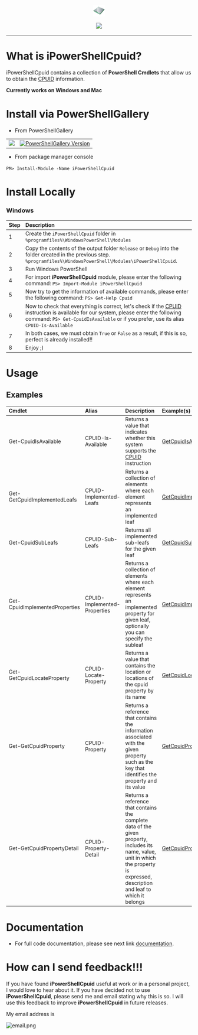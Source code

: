 <p align="center">
  <img src="https://github.com/iAJTin/iPowerShellCpuid/blob/main/powershellgallery/iPowerShellCpuid.png" height="32">
</p>
<p align="center">
  <a href="https://github.com/iAJTin/iPowerShellCpuid">
    <img src="https://img.shields.io/badge/iTin-iPowerShellCpuid-green.svg?style=flat"/>
  </a>
</p>

***

# What is iPowerShellCpuid?

iPowerShellCpuid contains a collection of **PowerShell Cmdlets** that allow us to obtain the [CPUID] information.

**Currently works on Windows and Mac**

# Install via PowerShellGallery

- From PowerShellGallery

<table>
  <tr>
    <td>
      <a href="https://github.com/iAJTin/iPowerShellCpuid">
        <img src="https://img.shields.io/badge/-iPowerShellCpuid-green.svg?style=flat"/>
      </a>
    </td>
    <td>
      <a href="https://www.powershellgallery.com/packages/iPowerShellCpuid/">
        <img alt="PowerShellGallery Version" 
             src="https://img.shields.io/powershellgallery/v/iPowerShellCpuid.svg?style=flat-square&label=iPowerShellCpuid" /> 
      </a>
    </td>  
  </tr>
</table>

- From package manager console

```PM> Install-Module -Name iPowerShellCpuid```

# Install Locally

### Windows

|Step|Description|
|:------|:------|
|1|Create the ```iPowerShellCpuid``` folder in ```%programfiles%\WindowsPowerShell\Modules```|
|2|Copy the contents of the output folder ```Release``` or ```Debug``` into the folder created in the previous step. ```%programfiles%\WindowsPowerShell\Modules\iPowerShellCpuid```.|
|3|Run Windows PowerShell|
|4|For import **iPowerShellCpuid** module, please enter the following command: ```PS> Import-Module iPowerShellCpuid```|
|5|Now try to get the information of available commands, please enter the following command: ```PS> Get-Help Cpuid```|
|6|Now to check that everything is correct, let's check if the [CPUID] instruction is available for our system, please enter the following command: ```PS> Get-CpuidIsAvailable``` or if you prefer, use its alias ```CPUID-Is-Available```|
|7|In both cases, we must obtain ```True``` or ```False``` as a result, if this is so, perfect is already installed!!|
|8|Enjoy ;)| 

# Usage

## Examples

|Cmdlet|Alias|Description|Example(s)|
|:------|:------|:----------|:----------|
|Get-CpuidIsAvailable|CPUID-Is-Available|Returns a value that indicates whether this system supports the [CPUID] instruction|[GetCpuidIsAvailable](./documentation/PowerShellCpuid.CmdLets/GetCpuidIsAvailableCmdlet.md)|
|Get-GetCpuidImplementedLeafs|CPUID-Implemented-Leafs|Returns a collection of elements where each element represents an implemented leaf|[GetCpuidImplementedLeafs](./documentation/PowerShellCpuid.CmdLets/GetCpuidImplementedLeafsCmdlet.md)|
|Get-CpuidSubLeafs|CPUID-Sub-Leafs|Returns all implemented sub-leafs for the given leaf|[GetCpuidSubLeafs](./documentation/PowerShellCpuid.CmdLets/GetCpuidSubLeafsCmdlet.md)|
|Get-CpuidImplementedProperties|CPUID-Implemented-Properties|Returns a collection of elements where each element represents an implemented property for given leaf, optionally you can specify the subleaf|[GetCpuidImplementedProperties](./documentation/PowerShellCpuid.CmdLets/GetCpuidImplementedPropertiesCmdlet.md)|
|Get-GetCpuidLocateProperty|CPUID-Locate-Property|Returns a value that contains the location or locations of the cpuid property by its name| [GetCpuidLocateProperty](./documentation/PowerShellCpuid.CmdLets/GetCpuidLocatePropertyCmdlet.md)|
|Get-GetCpuidProperty|CPUID-Property|Returns a reference that contains the information associated with the given property such as the key that identifies the property and its value|[GetCpuidProperty](./documentation/PowerShellCpuid.CmdLets/GetCpuidPropertyCmdlet.md)|
|Get-GetCpuidPropertyDetail|CPUID-Property-Detail|Returns a reference that contains the complete data of the given property, includes its name, value, unit in which the property is expressed, description and leaf to which it belongs|[GetCpuidPropertyDetail](./documentation/PowerShellCpuid.CmdLets/GetCpuidPropertyDetailCmdlet.md)|

# Documentation

 - For full code documentation, please see next link [documentation].

# How can I send feedback!!!

If you have found **iPowerShellCpuid** useful at work or in a personal project, I would love to hear about it. If you have decided not to use **iPowerShellCpuid**, please send me and email stating why this is so. I will use this feedback to improve **iPowerShellCpuid** in future releases.

My email address is 

![email.png][email] 

[email]: ./assets/email.png "email"
[CPUID]: https://github.com/iAJTin/iCPUID
[documentation]: ./documentation/iPowerShellCpuid.md

